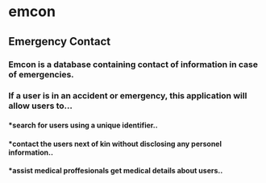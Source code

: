 # emcon
## Emergency Contact
### Emcon is a database containing contact of information in case of emergencies.
### If a user is in an accident or emergency, this application will allow users to...
#### *search for users using a unique identifier..
#### *contact the users next of kin without disclosing any personel information..
#### *assist medical proffesionals get medical details about users..
